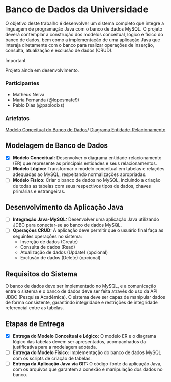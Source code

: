 # Banco de Dados da Universidade
O objetivo deste trabalho é desenvolver um sistema completo que integre a linguagem de programação Java com o banco de dados MySQL. O projeto deverá contemplar a construção dos modelos conceitual, lógico e físico do banco de dados, bem como a implementação de uma aplicação Java que interaja diretamente com o banco para realizar operações de inserção, consulta, atualização e exclusão de dados (CRUD).

> [!IMPORTANT]
> Projeto ainda em desenvolvimento.

### Participantes
- Matheus Neiva
- Maria Fernanda (@lopesmafe9)
- Pablo Dias (@pablodixs)

### Artefatos
[Modelo Conceitual do Banco de Dados](http://drive.google.com)/
[Diagrama Entidade-Relacionamento](http://drive.google.com)

## Modelagem de Banco de Dados
- [x] **Modelo Conceitual:** Desenvolver o diagrama entidade-relacionamento (ER) que represente as principais entidades e seus relacionamentos.
- [ ] **Modelo Lógico:** Transformar o modelo conceitual em tabelas e relações adequadas ao MySQL, respeitando normalizações apropriadas.
- [ ] **Modelo Físico:** Criar o banco de dados no MySQL, incluindo a criação de todas as tabelas com seus respectivos tipos de dados, chaves primárias e estrangeiras.

## Desenvolvimento da Aplicação Java
- [ ] **Integração Java-MySQL:** Desenvolver uma aplicação Java utilizando JDBC para conectar-se ao banco de dados MySQL.
- [ ] **Operações CRUD:** A aplicação deve permitir que o usuário final faça as seguintes operações no sistema:
  - Inserção de dados (Create)
  - Consulta de dados (Read)
  - Atualização de dados (Update) (opcional)
  - Exclusão de dados (Delete) (opcional)

## Requisitos do Sistema
O banco de dados deve ser implementado no MySQL, e a comunicação entre o sistema e o banco de dados deve ser feita através do uso da API JDBC (Pesquisa Acadêmica).
O sistema deve ser capaz de manipular dados de forma consistente, garantindo integridade e restrições de integridade referencial entre as tabelas.

## Etapas de Entrega
- [x] **Entrega do Modelo Conceitual e Lógico:** O modelo ER e o diagrama lógico das tabelas devem ser apresentados, acompanhados da justificativa para a modelagem adotada.
- [ ] **Entrega do Modelo Físico:** Implementação do banco de dados MySQL com os scripts de criação de tabelas.
- [ ] **Entrega da Aplicação Java via GIT:** O código-fonte da aplicação Java, com os arquivos que garantem a conexão e manipulação dos dados no banco.
